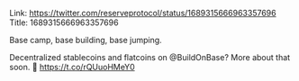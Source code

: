 Link:  https://twitter.com/reserveprotocol/status/1689315666963357696
Title: 1689315666963357696

Base camp, base building, base jumping. 

Decentralized stablecoins and flatcoins on @BuildOnBase? More about that soon. 👀 https://t.co/rQUuoHMeY0